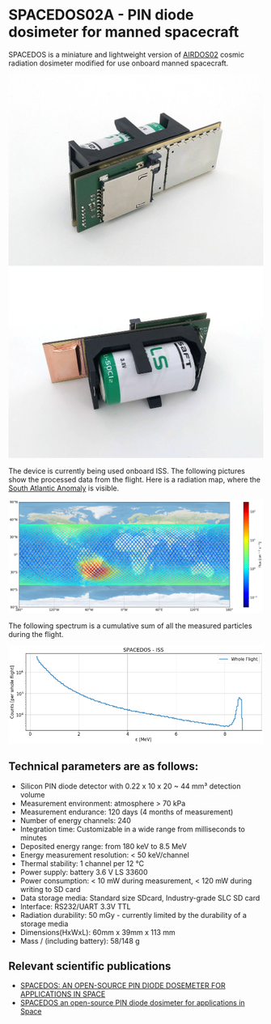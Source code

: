 # SPACEDOS02A - PIN diode dosimeter for manned spacecraft 

SPACEDOS is a miniature and lightweight version of [AIRDOS02](https://github.com/UniversalScientificTechnologies/AIRDOS02) cosmic radiation dosimeter modified for use onboard manned spacecraft.

![SPACEDOS02A device from bottom side](doc/src/img/SPACEDOS02A_bottom.jpg "PCB")
![SPACEDOS02A device from top side](doc/src/img/SPACEDOS02A_top.jpg "PCB")

The device is currently being used onboard ISS. The following pictures show the processed data from the flight. Here is a radiation map, where the [South Atlantic Anomaly](https://en.wikipedia.org/wiki/South_Atlantic_Anomaly) is visible.

![ISS radiation map](/doc/src/img/ISS_radiation_map.png)

The following spectrum is a cumulative sum of all the measured particles during the flight. 

![ISS radiation spectra](/doc/src/img/iss_flight_spectra.png)


## Technical parameters are as follows:

* Silicon PIN diode detector with 0.22 x 10 x 20 ~ 44 mm³ detection volume
* Measurement environment: atmosphere > 70 kPa
* Measurement endurance: 120 days (4 months of measurement)
* Number of energy channels: 240
* Integration time: Customizable in a wide range from milliseconds to minutes
* Deposited energy range: from 180 keV to 8.5 MeV
* Energy measurement resolution: < 50 keV/channel
* Thermal stability: 1 channel per 12 °C
* Power supply: battery 3.6 V LS 33600
* Power consumption: < 10 mW during measurement, < 120 mW during writing to SD card
* Data storage media: Standard size SDcard, Industry-grade SLC  SD card
* Interface: RS232/UART 3.3V TTL
* Radiation durability: 50 mGy - currently limited by the durability of a storage media
* Dimensions(HxWxL): 60mm x 39mm x 113 mm
* Mass / (including battery): 58/148 g 

## Relevant scientific publications

* [SPACEDOS: AN OPEN-SOURCE PIN DIODE DOSEMETER FOR APPLICATIONS IN SPACE](https://academic.oup.com/rpd/article-abstract/198/9-11/611/6673003?redirectedFrom=fulltext&login=false)
* [SPACEDOS an open-source PIN diode dosimeter for applications in Space](https://indico.ujf.cas.cz/event/2/contributions/27/attachments/25/46/Po-1315-Kakona-774711333.pdf)

